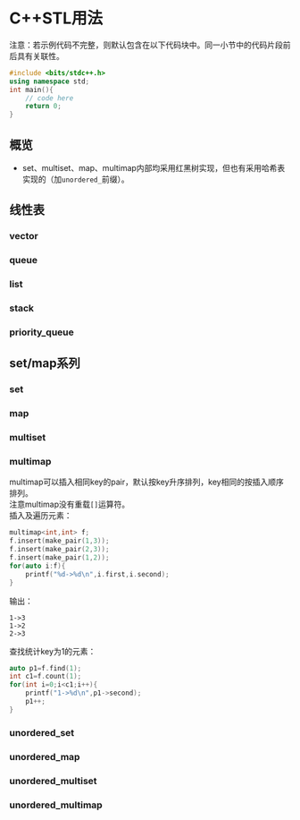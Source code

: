 # C++STL用法
注意：若示例代码不完整，则默认包含在以下代码块中。同一小节中的代码片段前后具有关联性。  
```cpp
#include <bits/stdc++.h>
using namespace std;
int main(){
	// code here
	return 0;
}
```
## 概览
* set、multiset、map、multimap内部均采用红黑树实现，但也有采用哈希表实现的（加`unordered_`前缀）。

## 线性表
### vector
### queue
### list
### stack
### priority_queue

## set/map系列
### set
### map
### multiset
### multimap
multimap可以插入相同key的pair，默认按key升序排列，key相同的按插入顺序排列。  
注意multimap没有重载`[]`运算符。  
插入及遍历元素：    
```cpp
multimap<int,int> f;
f.insert(make_pair(1,3));
f.insert(make_pair(2,3));
f.insert(make_pair(1,2));
for(auto i:f){
	printf("%d->%d\n",i.first,i.second);
}
```
输出：  
```
1->3
1->2
2->3
```
查找统计key为1的元素：  
```cpp
auto p1=f.find(1);
int c1=f.count(1);
for(int i=0;i<c1;i++){
	printf("1->%d\n",p1->second);
	p1++;
}
```
### unordered_set
### unordered_map
### unordered_multiset
### unordered_multimap
